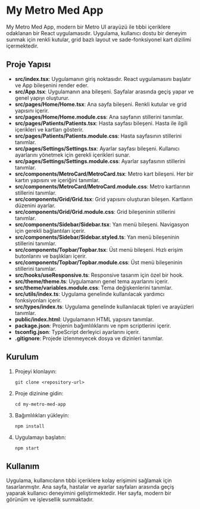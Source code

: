 # My Metro Med App

My Metro Med App, modern bir Metro UI arayüzü ile tıbbi içeriklere odaklanan bir React uygulamasıdır. Uygulama, kullanıcı dostu bir deneyim sunmak için renkli kutular, grid bazlı layout ve sade-fonksiyonel kart dizilimi içermektedir.

## Proje Yapısı

- **src/index.tsx**: Uygulamanın giriş noktasıdır. React uygulamasını başlatır ve App bileşenini render eder.
- **src/App.tsx**: Uygulamanın ana bileşeni. Sayfalar arasında geçiş yapar ve genel yapıyı oluşturur.
- **src/pages/Home/Home.tsx**: Ana sayfa bileşeni. Renkli kutular ve grid yapısını içerir.
- **src/pages/Home/Home.module.css**: Ana sayfanın stillerini tanımlar.
- **src/pages/Patients/Patients.tsx**: Hasta sayfası bileşeni. Hasta ile ilgili içerikleri ve kartları gösterir.
- **src/pages/Patients/Patients.module.css**: Hasta sayfasının stillerini tanımlar.
- **src/pages/Settings/Settings.tsx**: Ayarlar sayfası bileşeni. Kullanıcı ayarlarını yönetmek için gerekli içerikleri sunar.
- **src/pages/Settings/Settings.module.css**: Ayarlar sayfasının stillerini tanımlar.
- **src/components/MetroCard/MetroCard.tsx**: Metro kart bileşeni. Her bir kartın yapısını ve içeriğini tanımlar.
- **src/components/MetroCard/MetroCard.module.css**: Metro kartlarının stillerini tanımlar.
- **src/components/Grid/Grid.tsx**: Grid yapısını oluşturan bileşen. Kartların düzenini ayarlar.
- **src/components/Grid/Grid.module.css**: Grid bileşeninin stillerini tanımlar.
- **src/components/Sidebar/Sidebar.tsx**: Yan menü bileşeni. Navigasyon için gerekli bağlantıları içerir.
- **src/components/Sidebar/Sidebar.styled.ts**: Yan menü bileşeninin stillerini tanımlar.
- **src/components/Topbar/Topbar.tsx**: Üst menü bileşeni. Hızlı erişim butonlarını ve başlıkları içerir.
- **src/components/Topbar/Topbar.module.css**: Üst menü bileşeninin stillerini tanımlar.
- **src/hooks/useResponsive.ts**: Responsive tasarım için özel bir hook.
- **src/theme/theme.ts**: Uygulamanın genel tema ayarlarını içerir.
- **src/theme/variables.module.css**: Tema değişkenlerini tanımlar.
- **src/utils/index.ts**: Uygulama genelinde kullanılacak yardımcı fonksiyonları içerir.
- **src/types/index.ts**: Uygulama genelinde kullanılacak tipleri ve arayüzleri tanımlar.
- **public/index.html**: Uygulamanın HTML yapısını tanımlar.
- **package.json**: Projenin bağımlılıklarını ve npm scriptlerini içerir.
- **tsconfig.json**: TypeScript derleyici ayarlarını içerir.
- **.gitignore**: Projede izlenmeyecek dosya ve dizinleri tanımlar.

## Kurulum

1. Projeyi klonlayın:
   ```
   git clone <repository-url>
   ```

2. Proje dizinine gidin:
   ```
   cd my-metro-med-app
   ```

3. Bağımlılıkları yükleyin:
   ```
   npm install
   ```

4. Uygulamayı başlatın:
   ```
   npm start
   ```

## Kullanım

Uygulama, kullanıcıların tıbbi içeriklere kolay erişimini sağlamak için tasarlanmıştır. Ana sayfa, hastalar ve ayarlar sayfaları arasında geçiş yaparak kullanıcı deneyimini geliştirmektedir. Her sayfa, modern bir görünüm ve işlevsellik sunmaktadır.